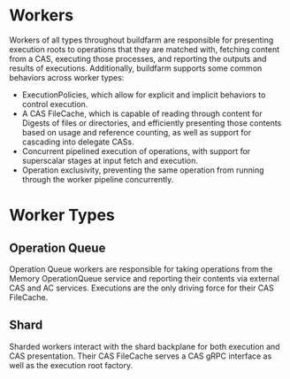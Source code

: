 # Workers

Workers of all types throughout buildfarm are responsible for presenting execution roots to operations that they are matched with, fetching content from a CAS, executing those processes, and reporting the outputs and results of executions. Additionally, buildfarm supports some common behaviors across worker types:

* ExecutionPolicies, which allow for explicit and implicit behaviors to control execution.
* A CAS FileCache, which is capable of reading through content for Digests of files or directories, and efficiently presenting those contents based on usage and reference counting, as well as support for cascading into delegate CASs.
* Concurrent pipelined execution of operations, with support for superscalar stages at input fetch and execution.
* Operation exclusivity, preventing the same operation from running through the worker pipeline concurrently.

# Worker Types

## Operation Queue

Operation Queue workers are responsible for taking operations from the Memory OperationQueue service and reporting their contents via external CAS and AC services. Executions are the only driving force for their CAS FileCache.

## Shard

Sharded workers interact with the shard backplane for both execution and CAS presentation. Their CAS FileCache serves a CAS gRPC interface as well as the execution root factory.